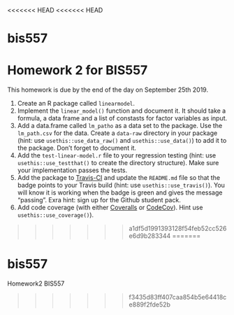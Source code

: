 <<<<<<< HEAD
<<<<<<< HEAD
# bis557
Homework 2 for BIS557
=======
This homework is due by the end of the day on September 25th 2019.

1.  Create an R package called `linearmodel`.
2.  Implement the `linear_model()` function and document it. It should
    take a formula, a data frame and a list of constasts for factor
    variables as input.
3.  Add a data.frame called `lm_patho` as a data set to the package. Use
    the `lm_path.csv` for the data. Create a `data-raw` directory in
    your package (hint: use `usethis::use_data_raw()` and
    `usethis::use_data()`) to add it to the package. Don’t forget to
    document it.
4.  Add the `test-linear-model.r` file to your regression testing (hint:
    use `usethis::use_testthat()` to create the directory structure).
    Make sure your implementation passes the tests.
5.  Add the package to [Travis-CI](https://travis-ci.com/) and update
    the `README.md` file so that the badge points to your Travis build
    (hint: use `usethis::use_travis()`). You will know it is working
    when the badge is green and gives the message “passing”. Exra hint:
    sign up for the Github student pack.
6.  Add code coverage (with either [Coveralls](https://coveralls.io/) or
    [CodeCov](https://codecov.io/)). Hint use `usethis::use_coverage()`).
>>>>>>> a1df5d1991393128f54feb52cc526e6d9b283344
=======
# bis557
Homework2 BIS557
>>>>>>> f3435d83ff407caa854b5e64418ce889f2fde52b

